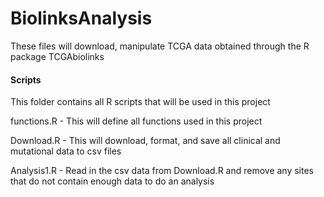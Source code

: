 # BiolinksAnalysis
These files will download, manipulate TCGA data obtained through the R package TCGAbiolinks

#### Scripts
This folder contains all R scripts that will be used in this project

functions.R - This will define all functions used in this project

Download.R - This will download, format, and save all clinical and mutational data to csv files

Analysis1.R - Read in the csv data from Download.R and remove any sites that do not contain enough data to do an analysis
